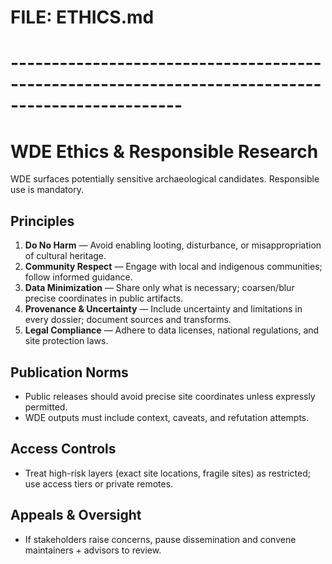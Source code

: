 # FILE: ETHICS.md
# -------------------------------------------------------------------------------------------------
# WDE Ethics & Responsible Research

WDE surfaces potentially sensitive archaeological candidates. Responsible use is mandatory.

## Principles
1. **Do No Harm** — Avoid enabling looting, disturbance, or misappropriation of cultural heritage.
2. **Community Respect** — Engage with local and indigenous communities; follow informed guidance.
3. **Data Minimization** — Share only what is necessary; coarsen/blur precise coordinates in public artifacts.
4. **Provenance & Uncertainty** — Include uncertainty and limitations in every dossier; document sources and transforms.
5. **Legal Compliance** — Adhere to data licenses, national regulations, and site protection laws.

## Publication Norms
- Public releases should avoid precise site coordinates unless expressly permitted.
- WDE outputs must include context, caveats, and refutation attempts.

## Access Controls
- Treat high-risk layers (exact site locations, fragile sites) as restricted; use access tiers or private remotes.

## Appeals & Oversight
- If stakeholders raise concerns, pause dissemination and convene maintainers + advisors to review.